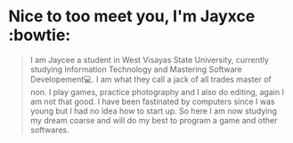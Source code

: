 # Nice to too meet you, I'm Jayxce :bowtie:

> I am Jaycee a student in West Visayas State University, currently studying Information Technology and Mastering Software Developement:computer:.
> I am what they call a jack of all trades master of non. I play games, practice photography and I also do editing, again I am not that good.
> I have been fastinated by computers since I was young but I had no idea how to start up. So here I am now studying my dream coarse and will do my best to program a game 
> and other softwares.
